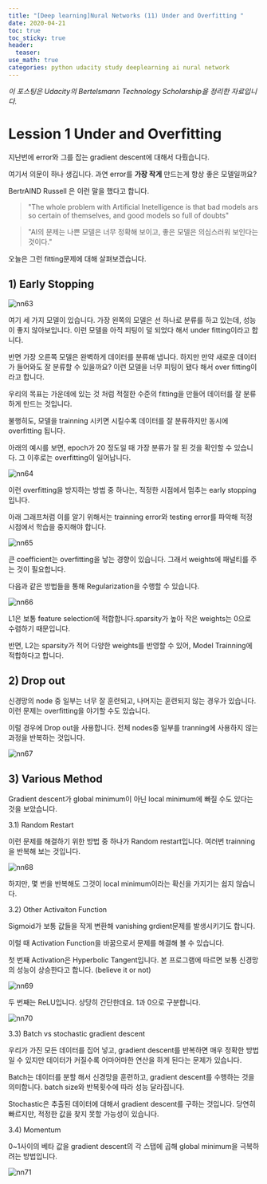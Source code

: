 ```yaml
---
title: "[Deep learning]Nural Networks (11) Under and Overfitting "
date: 2020-04-21
toc: true
toc_sticky: true
header:
  teaser: 
use_math: true
categories: python udacity study deeplearning ai nural network
---
```



*이 포스팅은 Udacity의 Bertelsmann Technology Scholarship을 정리한 자료입니다.*  


# Lession 1 Under and Overfitting 

지난번에 error와 그를 잡는 gradient descent에 대해서 다뤘습니다. 

여기서 의문이 하나 생깁니다. 과연 error를 **가장 작게** 만드는게 항상 좋은 모델일까요? 

BertrAIND Russell 은 이런 말을 했다고 합니다. 

> "The whole problem with Artificial Inetelligence is that bad models ars so certain of themselves, and good models so full of doubts"

> "AI의 문제는 나쁜 모델은 너무 정확해 보이고, 좋은 모델은 의심스러워 보인다는 것이다."

오늘은 그런 fitting문제에 대해 살펴보겠습니다.


## 1) Early Stopping

![nn63](https://drive.google.com/uc?id=1VSp6tkcqxT54Sx1QcPjB8XmWonxgsTSY)

여기 세 가지 모델이 있습니다. 가장 왼쪽의 모델은 선 하나로 분류를 하고 있는데, 성능이 좋지 않아보입니다. 이런 모델을 아직 피팅이 덜 되었다 해서 under fitting이라고 합니다.

반면 가장 오른쪽 모델은 완벽하게 데이터를 분류해 냅니다. 하지만 만약 새로운 데이터가 들어와도 잘 분류할 수 있을까요? 이런 모델을 너무 피팅이 됐다 해서 over fitting이라고 합니다.

우리의 목표는 가운데에 있는 것 처럼 적절한 수준의 fitting을 만들어 데이터를 잘 분류하게 만드는 것입니다.

불행히도, 모델을 trainning 시키면 시킬수록 데이터를 잘 분류하지만 동시에 overfitting 됩니다.

아래의 예시를 보면, epoch가 20 정도일 때 가장 분류가 잘 된 것을 확인할 수 있습니다. 그 이후로는 overfitting이 일어납니다. 

![nn64](https://drive.google.com/uc?id=1pBr_54H2UoadEMZwmgKCsBkuuVgK_VCN)

이런 overfitting을 방지하는 방법 중 하나는, 적정한 시점에서 멈추는 early stopping입니다.

아래 그래프처럼 이를 알기 위해서는 trainning error와 testing error를 파악해 적정 시점에서 학습을 중지해야 합니다.

![nn65](https://drive.google.com/uc?id=18GOiUpIXp5TOB3kBoi4Nkx6JPlKX7pOx)

큰 coefficient는 overfitting을 낳는 경향이 있습니다. 그래서 weights에 패널티를 주는 것이 필요합니다. 

다음과 같은 방법들을 통해 Regularization을 수행할 수 있습니다. 

![nn66](https://drive.google.com/uc?id=1NZJ7YFxiJCgwjdEnvH5zv0wvMeMOy0Zx)

L1은 보통 feature selection에 적합합니다.sparsity가 높아 작은 weights는 0으로 수렴하기 때문입니다.

반면, L2는 sparsity가 적어 다양한 weights를 반영할 수 있어, Model Trainning에 적합하다고 합니다. 


## 2) Drop out

신경망의 node 중 일부는 너무 잘 훈련되고, 나머지는 훈련되지 않는 경우가 있습니다. 이런 문제는 overfitting을 야기할 수도 있습니다.

이럴 경우에 Drop out을 사용합니다. 전체 nodes중 일부를 tranning에 사용하지 않는 과정을 반복하는 것입니다.

![nn67](https://drive.google.com/uc?id=1sgz6ptMq7Uxknegv5AnZf_EtzEsJZHy3)


## 3) Various Method

Gradient descent가 global minimum이 아닌 local minimum에 빠질 수도 있다는 것을 보았습니다. 

3.1) Random Restart

이런 문제를 해결하기 위한 방법 중 하나가 Random restart입니다. 여러번 trainning을 반복해 보는 것입니다.

![nn68](https://drive.google.com/uc?id=19chxm1jfcad5JpKYv6irDgS_LOXwMwEZ)

하지만, 몇 번을 반복해도 그것이 local minimum이라는 확신을 가지기는 쉽지 않습니다.

3.2) Other Activaiton Function

Sigmoid가 보통 값들을 작게 변환해 vanishing grdient문제를 발생시키기도 합니다. 

이럴 때 Activation Function을 바꿈으로서 문제를 해결해 볼 수 있습니다.

첫 번째 Activation은 Hyperbolic Tangent입니다. 본 프로그램에 따르면 보통 신경망의 성능이 상승한다고 합니다. (believe it or not)

![nn69](https://drive.google.com/uc?id=1ldeQ-PC4UxFWTOCFxzL_UoO-Sw58QFlu)

두 번째는 ReLU입니다. 상당히 간단한데요. 1과 0으로 구분합니다.

![nn70](https://drive.google.com/uc?id=1mZUuN1UPD_tKa1fKnuWHMQoo5Tj4rDMt)


3.3) Batch vs stochastic gradient descent

우리가 가진 모든 데이터를 집어 넣고, gradient descent를 반복하면 매우 정확한 방법일 수 있지만 데이터가 커질수록 어마어마한 연산을 하게 된다는 문제가 있습니다. 

Batch는 데이터를 분할 해서 신경망을 훈련하고, gradient descent를 수행하는 것을 의미합니다. batch size와 반복횟수에 따라 성능 달라집니다.

Stochastic은 추출된 데이터에 대해서 gradient descent를 구하는 것입니다. 당연히 빠르지만, 적정한 값을 찾지 못할 가능성이 있습니다.


3.4) Momentum 

0~1사이의 베타 값을 gradient descent의 각 스탭에 곱해 global minimum을 극복하려는 방법입니다.

![nn71](https://drive.google.com/uc?id=1Qfbk_7r67iaqR3EPxJYDSSYCgMHMruUX)




